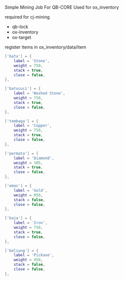 Simple Mining Job For QB-CORE 
Used for ox_inventory

required for cj-mining
- qb-lock
- ox-inventory
- ox-target

register items in ox_inventory/data/item

```lua
['batu'] = {
	label = 'Stone',
	weight = 750,
	stack = true,
	close = false,
},

['batucuci'] = {
	label = 'Washed Stone',
	weight = 750,
	stack = true,
	close = false,
},

['tembaga'] = {
	label = 'Copper',
	weight = 750,
	stack = true,
	close = false,
},

['permata'] = {
	label = 'Diamond',
	weight = 105,
	stack = true,
	close = false,
},

['emas'] = {
	label = 'Gold',
	weight = 950,
	stack = false,
	close = false,
},

['baja'] = {
	label = 'Iron',
	weight = 750,
	stack = true,
	close = false,
},

['beliung'] = {
	label = 'Pickaxe',
	weight = 450,
	stack = false,
	close = false,
},
```


